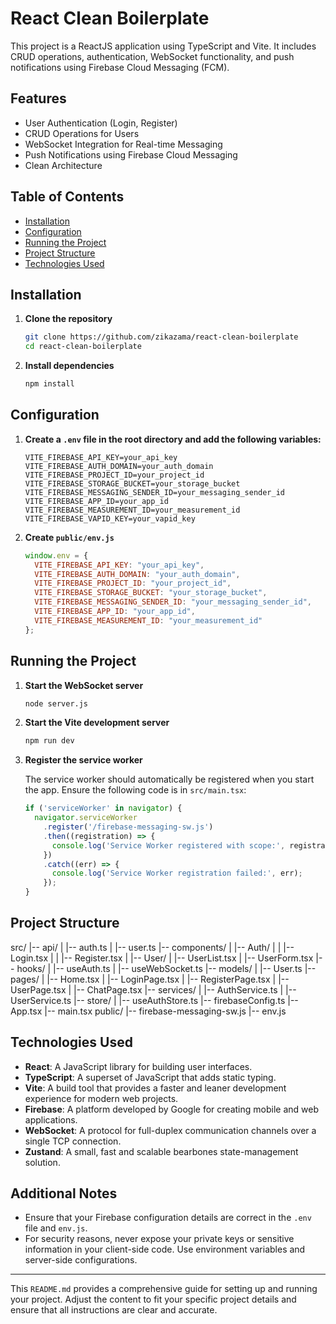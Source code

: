 # React Clean Boilerplate

This project is a ReactJS application using TypeScript and Vite. It includes CRUD operations, authentication, WebSocket functionality, and push notifications using Firebase Cloud Messaging (FCM).

## Features

- User Authentication (Login, Register)
- CRUD Operations for Users
- WebSocket Integration for Real-time Messaging
- Push Notifications using Firebase Cloud Messaging
- Clean Architecture

## Table of Contents

- [Installation](#installation)
- [Configuration](#configuration)
- [Running the Project](#running-the-project)
- [Project Structure](#project-structure)
- [Technologies Used](#technologies-used)

## Installation

1. **Clone the repository**

    ```bash
    git clone https://github.com/zikazama/react-clean-boilerplate 
    cd react-clean-boilerplate
    ```

2. **Install dependencies**

    ```bash
    npm install
    ```

## Configuration

1. **Create a `.env` file in the root directory and add the following variables:**

    ```env
    VITE_FIREBASE_API_KEY=your_api_key
    VITE_FIREBASE_AUTH_DOMAIN=your_auth_domain
    VITE_FIREBASE_PROJECT_ID=your_project_id
    VITE_FIREBASE_STORAGE_BUCKET=your_storage_bucket
    VITE_FIREBASE_MESSAGING_SENDER_ID=your_messaging_sender_id
    VITE_FIREBASE_APP_ID=your_app_id
    VITE_FIREBASE_MEASUREMENT_ID=your_measurement_id
    VITE_FIREBASE_VAPID_KEY=your_vapid_key
    ```

2. **Create `public/env.js`**

    ```javascript
    window.env = {
      VITE_FIREBASE_API_KEY: "your_api_key",
      VITE_FIREBASE_AUTH_DOMAIN: "your_auth_domain",
      VITE_FIREBASE_PROJECT_ID: "your_project_id",
      VITE_FIREBASE_STORAGE_BUCKET: "your_storage_bucket",
      VITE_FIREBASE_MESSAGING_SENDER_ID: "your_messaging_sender_id",
      VITE_FIREBASE_APP_ID: "your_app_id",
      VITE_FIREBASE_MEASUREMENT_ID: "your_measurement_id"
    };
    ```

## Running the Project

1. **Start the WebSocket server**

    ```bash
    node server.js
    ```

2. **Start the Vite development server**

    ```bash
    npm run dev
    ```

3. **Register the service worker**

    The service worker should automatically be registered when you start the app. Ensure the following code is in `src/main.tsx`:

    ```typescript
    if ('serviceWorker' in navigator) {
      navigator.serviceWorker
        .register('/firebase-messaging-sw.js')
        .then((registration) => {
          console.log('Service Worker registered with scope:', registration.scope);
        })
        .catch((err) => {
          console.log('Service Worker registration failed:', err);
        });
    }
    ```

## Project Structure

src/
|-- api/
| |-- auth.ts
| |-- user.ts
|-- components/
| |-- Auth/
| | |-- Login.tsx
| | |-- Register.tsx
| |-- User/
| |-- UserList.tsx
| |-- UserForm.tsx
|-- hooks/
| |-- useAuth.ts
| |-- useWebSocket.ts
|-- models/
| |-- User.ts
|-- pages/
| |-- Home.tsx
| |-- LoginPage.tsx
| |-- RegisterPage.tsx
| |-- UserPage.tsx
| |-- ChatPage.tsx
|-- services/
| |-- AuthService.ts
| |-- UserService.ts
|-- store/
| |-- useAuthStore.ts
|-- firebaseConfig.ts
|-- App.tsx
|-- main.tsx
public/
|-- firebase-messaging-sw.js
|-- env.js


## Technologies Used

- **React**: A JavaScript library for building user interfaces.
- **TypeScript**: A superset of JavaScript that adds static typing.
- **Vite**: A build tool that provides a faster and leaner development experience for modern web projects.
- **Firebase**: A platform developed by Google for creating mobile and web applications.
- **WebSocket**: A protocol for full-duplex communication channels over a single TCP connection.
- **Zustand**: A small, fast and scalable bearbones state-management solution.

## Additional Notes

- Ensure that your Firebase configuration details are correct in the `.env` file and `env.js`.
- For security reasons, never expose your private keys or sensitive information in your client-side code. Use environment variables and server-side configurations.

---

This `README.md` provides a comprehensive guide for setting up and running your project. Adjust the content to fit your specific project details and ensure that all instructions are clear and accurate.

